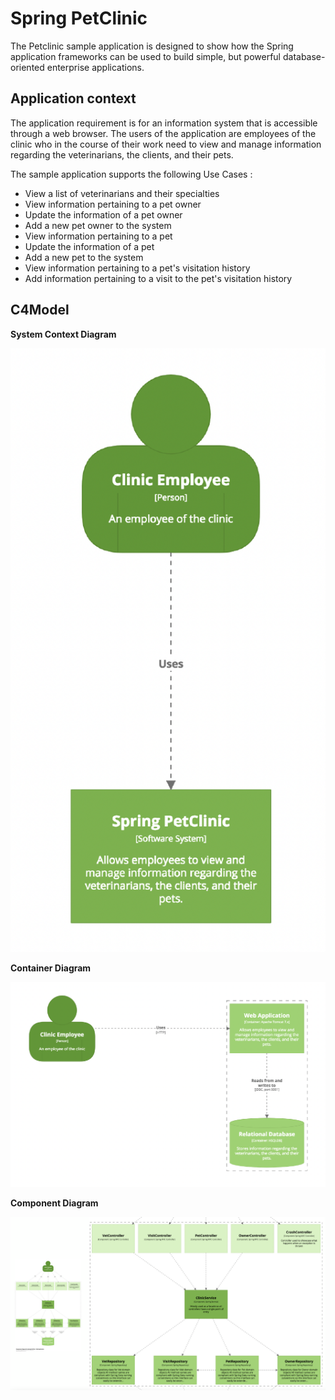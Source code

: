 # Spring PetClinic

The Petclinic sample application is designed to show how the
Spring application frameworks can be used to build simple, but
powerful database-oriented enterprise applications.

## Application context

The application requirement is for an information system that is
accessible through a web browser. The users of the application
are employees of the clinic who in the course of their work need
to view and manage information regarding the veterinarians,
the clients, and their pets.

The sample application supports the following Use Cases :

- View a list of veterinarians and their specialties
- View information pertaining to a pet owner
- Update the information of a pet owner
- Add a new pet owner to the system
- View information pertaining to a pet
- Update the information of a pet
- Add a new pet to the system
- View information pertaining to a pet's visitation history
- Add information pertaining to a visit to the pet's visitation
history

## C4Model 

**System Context Diagram**

![](c4model/c4model-system-context-diagram.png)

**Container Diagram**

![](c4model/c4model-container-diagram.png)

**Component Diagram**

![](c4model/c4model-component-diagram.png)
